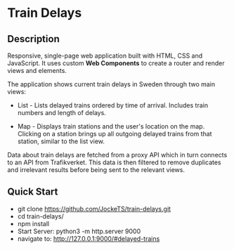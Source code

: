 # Train Delays

## Description
Responsive, single-page web application built with HTML, CSS and JavaScript. It uses custom **Web Components** to create a router and render views and elements.

The application shows current train delays in Sweden through two main views:

* List - Lists delayed trains ordered by time of arrival. Includes train numbers and length of delays.

* Map - Displays train stations and the user's location on the map. Clicking on a station brings up all outgoing delayed trains from that station, similar to the list view.

Data about train delays are fetched from a proxy API which in turn connects to an API from Trafikverket. This data is then filtered to remove duplicates and irrelevant results before being sent to the relevant views.

## Quick Start
* git clone https://github.com/JockeTS/train-delays.git
* cd train-delays/
* npm install
* Start Server: python3 -m http.server 9000
* navigate to: http://127.0.0.1:9000/#delayed-trains